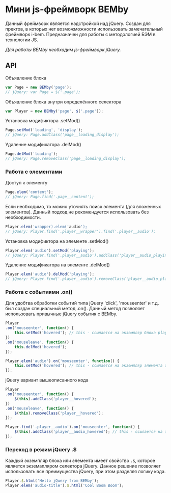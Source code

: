 # Мини js-фреймворк BEMby
Данный фреймворк является надстройкой над jQuery.
Создан для пректов, в которых нет возможможности использовать замечательный фреймворк i-bem.
Предназначен для работы с методологией БЭМ в технологии JS.

_Для работы BEMby необходим js-фреймворк jQuery._

## API
Объявление блока
```js
var Page = new BEMby('page');
// jQuery: var Page = $('.page');
```

Объявление блока внутри определённого селектора
```js
var Player = new BEMby('page', $('.page'));
```

Установка модификтора .setMod()
```js
Page.setMod('loading', 'display');
// jQuery: Page.addClass('page__loading_display');
```

Удаление модификатора .delMod()
```js
Page.delMod('loading');
// jQuery: Page.removeClass('page__loading_display');
```

### Работа с элементами

Доступ к элементу
```js
Page.elem('content');
// jQuery: Page.find('.page__content');
```

Если необходимо, то можно уточнять поиск элемента (для вложенных элементов).  Данный подход не рекомендуется использовать без необходимости.
```js
Player.elem('wrapper).elem('audio');
// jQuery: Player.find('.player__wrapper').find('.player__audio');
```

Установка модификтора на элементе .setMod()
```js
Player.elem('audio').setMod('playing');
// jQuery: Player.find('.player__audio').addClass('player__audio_playing');
```

Удаление модификатора на элементе .delMod()
```js
Player.elem('audio').delMod('playing');
// jQuery: Player.find('.player__audio').removeClass('player__audio_playing');
```

### Работа с событиями .on()
Для удобтва обработки событий типа jQuery 'click', 'mouseenter' и т.д. был создан специальный метод .on().
Данный метод позволяет использовать привычные jQuery события с BEMby.

```js
Player
.on('mouseenter', function() {
    this.setMod('hovered'); // this - ссылается на экземпляр блока player
})
.on('mouseleave', function() {
    this.delMod('hovered');
});

Player.elem('audio').on('mouseenter', function() {
    this.setMod('hovered'); // this - ссылается на экземпляр элемента audio
});
```

jQuery вариант вышеописанного кода
```js
Player
.on('mouseenter', function() {
    $(this).addClass('player__hovered');
})
.on('mouseleave', function() {
    $(this).removeClass('player__hovered');
});

Player.find('.player__audio').on('mouseenter', function() {
    $(this).addClass('player__audio_hovered'); // this - ссылается на экземпляр элемента audio
});
```

### Переход в режим jQuery .$
Каждый экземпляр блока или элемента имеет свойство ```.$```, которое является экземапляром селектора jQuery.
Данное решение позволяет использовать все преимущества jQuery, при этом разделяя логику кода.

```js
Player.$.html('Hello jQuery from BEMby');
Player.elem('audio-title').$.html('Cool Boom Boom');
```
